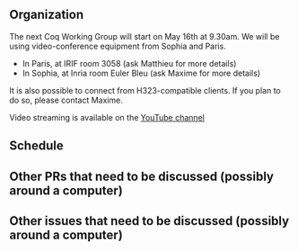 Organization
------------

The next Coq Working Group will start on May 16th at 9.30am.
We will be using video-conference equipment from Sophia and Paris.

- In Paris, at IRIF room 3058 (ask Matthieu for more details)
- In Sophia, at Inria room Euler Bleu (ask Maxime for more details)

It is also possible to connect from H323-compatible clients. If you plan
to do so, please contact Maxime.

Video streaming is available on the [YouTube channel](https://www.youtube.com/channel/UCbJo6gYYr0OF18x01M4THdQ)

Schedule
------------------

Other PRs that need to be discussed (possibly around a computer)
----------------------------------------------------------------

Other issues that need to be discussed (possibly around a computer)
------------------------------------------------------------------
